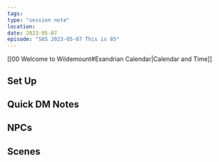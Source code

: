 ```yaml
---
tags: 
type: "session note"
location: 
date: 2023-05-07
episode: "S85 2023-05-07 This is 85"
---
```

[[00 Welcome to Wildemount#Exandrian Calendar|Calendar and Time]]

## Set Up

## Quick DM Notes

## NPCs

## Scenes

